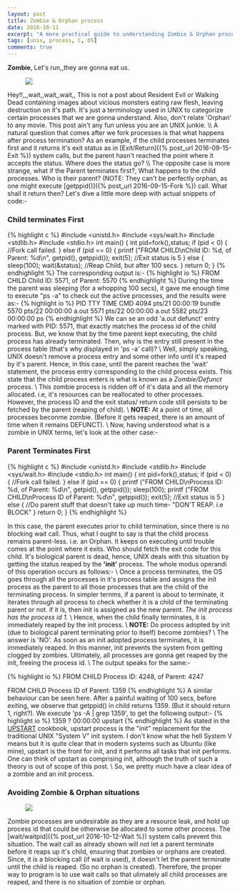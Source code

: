 ```yaml
---
layout: post
title: Zombie & Orphan process
date: 2016-10-11
excerpt: "A more practical guide to understanding Zombie & Orphan processes, that arise due to improper termination of parent and child processes, also explaining the way UNIX deals with such cases, and the correct way to program to avoid such cases."
tags: [unix, process, C, OS]
comments: true
---
```


**Zombie**, Let's run,,they are gonna eat us.
<figure>
  <a href="http://i.imgur.com/vwND4Ca.jpg"><img src="http://i.imgur.com/vwND4Ca.jpg"></a>
</figure>
Hey!!,,,wait,,wait,,wait,, This is not a post about Resident Evil or Walking Dead containing images about vicious monsters eating raw flesh, leaving destruction on it's path. It's just a terminology used in UNIX to categorize certain processes that we are gonna understand. Also, don't relate 'Orphan' to any movie. This post ain't any fun unless you are an UNIX junkie. \\
A natural question that comes after we fork processes is that what happens after process termination? As an example, if the child processes terminates first and it returns it's exit status as in [Exit/Return]({% post_url 2016-09-15-Exit %}) system calls, but the parent hasn't reached the point where it accepts the status. Where does the status go? \\
The opposite case is more strange, what if the Parent terminates first?, What happens to the child processes. Who is their parent? (NOTE: They can't be perfectly orphan, as one might execute [getppid()]({% post_url 2016-09-15-Fork %}) call. What shall it return then?
Let's dive a little more deep with actual snippets of code:-

### Child terminates First
{% highlight c %}
#include <unistd.h>
#include <sys/wait.h>
#include <stdlib.h>
#include <stdio.h>
int main()
{
  int pid=fork(),status;
  if (pid < 0) {
    //Fork call failed.
  }
  else if (pid == 0) {
    printf ("FROM CHILD\nChild ID: %d, of Parent: %d\n", getpid(), getppid());
    exit(5);              //Exit status is 5
  }
  else {
    sleep(100);
    wait(&status);        //Reap Child, but after 100 secs.
  }
  return 0;
}
{% endhighlight %}
The corresponding output is:-
{% highlight io %}
FROM CHILD
Child ID: 5571, of Parent: 5570
{% endhighlight %}
During the time the parent was sleeping (for a whopping 100 secs), it gave me enough time to execute "ps -a" to check out the active processes, and the results were as:-
{% highlight io %}
 PID TTY          TIME CMD
4094 pts/21   00:00:19 bundle
5570 pts/22   00:00:00 a.out
5571 pts/22   00:00:00 a.out <defunct>
5582 pts/23   00:00:00 ps
{% endhighlight %}
We can se an odd 'a.out defunct' entry marked with PID: 5571, that exactly matches the process id of the child process. But, we know that by the time parent kept executing, the child process has already terminated. Then, why is the entry still present in the process table (that's why displayed in 'ps -a' call)? \\
Well, simply speaking, UNIX doesn't remove a process entry and some other info until it's reaped by it's parent. Hence, in this case, until the parent reaches the 'wait' statement, the process entry corresponding to the child process exists. This state that the child process enters is what is known as a _Zombie/Defunct_ process. \\
This zombie process is ridden off of it's data and all the memory allocated. i.e, it's resources can be reallocated to other processes. However, the process ID and the exit status/ return code still persists to be fetched by the parent (reaping of child). \\
**NOTE:** At a point of time, all processes beconme zombie. (Before it gets reaped, there is an amount of time when it remains DEFUNCT). \\
Now, having understood what is a zombie in UNIX terms, let's look at the other case:-

### Parent Terminates First
{% highlight c %}
#include <unistd.h>
#include <stdlib.h>
#include <sys/wait.h>
#include <stdio.h>
int main()
{
  int pid=fork(),status;
  if (pid < 0) {
    //Fork call failed.
  }
  else if (pid == 0) {
    printf ("FROM CHILD\nProcess ID: %d, of Parent: %d\n", getpid(), getppid());
    sleep(100);
    printf ("FROM CHILD\nProcess ID of Parent: %d\n", getppid());
    exit(5);        //Exit status is 5
  }
  else {
    //Do parent stuff that doesn't take up much time- "DON'T REAP. i.e BLOCK"
  }
  return 0;
}
{% endhighlight %}

In this case, the parent executes prior to child termination, since there is no blocking wait call. Thus, what I ought to say is that the child process remains parent-less. i.e. an Orphan. It keeps on executing until trouble comes at the point where it exits. Who should fetch the exit code for this child. It's biological parent is dead, hence, UNIX deals with this situation by getting the status reaped by the **'init'** process. The whole modus operandi of this operation occurs as follows:- \\
Once a process terminates, the OS goes through all the processes in it's process table and assigns the init process as the parent to all those processes that are the child of the terminating process. In simpler ternms, if a parent is about to terminate, it iterates through all process to check whether it is a child of the terminating parent or not. if it is, then init is assigned as the new parent. *The init process has the process id 1.* \\
Hence, when the child finally terminates, it is immediately reaped by the init process. \\
**NOTE:** Do process adopted by init (due to biological parent terminating prior to itself) become zombies? \\
The answer is 'NO'. As soon as an init adopted process terminates, it is immediately reaped. In this manner, init prevents the system from getting clogged by zombies. Ultimately, all processes are gonna get reaped by the init, freeing the process id. \\
The output speaks for the same:-

{% highlight io %}
FROM CHILD
Process ID: 4248, of Parent: 4247

FROM CHILD
Process ID of Parent: 1359
{% endhighlight %}
A similar behaviour can be seen here. After a painful waiting of 100 secs, before exiting, we observe that getppid() in child returns 1359. (But it should return 1, right?). We execute 'ps -A \| grep 1359', to get the following output:-
{% highlight io %}
1359 ?        00:00:00 upstart
{% endhighlight %}
As stated in the [UPSTART](http://upstart.ubuntu.com/cookbook/) cookbook, upstart process is the "init" replacement for the traditional UNIX "System V" init system. I don't know what the hell System V means but it is quite clear that in modern systems such as Ubuntu (like mine), upstart is the front for init, and it performs all tasks that init performs. One can think of upstart as comprising init, although the truth of such a theory is out of scope of this post. \\
So, we pretty much have a clear idea of a zombie and an init process.
### Avoiding Zombie & Orphan situations
<figure>
  <a href="http://i.imgur.com/ihy2g5g.jpg"><img src="http://i.imgur.com/ihy2g5g.jpg"></a>
</figure>
Zombie processes are undesirable as they are a resource leak, and hold up process id that could be otherwise be allocated to some other process. The [wait/waitpid]({% post_url 2016-10-12-Wait %}) system calls prevent this situation. The wait call as already shown will not let a parent terminate before it reaps up it's child, ensuring that zombies or orphans are created. Since, it is a blocking call (if wait is used), it doesn't let the parent terminate until the child is reaped. (So no orphan is created). Therefore, the proper way to program is to use wait calls so that ulimately all child processes are reaped, and there is no situation of zombie or orphan.
